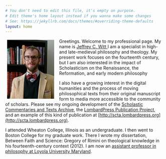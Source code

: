 ```yaml
---
# You don't need to edit this file, it's empty on purpose.
# Edit theme's home layout instead if you wanna make some changes
# See: https://jekyllrb.com/docs/themes/#overriding-theme-defaults
layout: home
---
```



<img rel="foaf:img" src="/assets/images/witt.jpg" alt="Profile Picture" style="float: left; margin: 4px 16px 5px 6px; width: 150px;"/>Greetings. Welcome to my professional page. My name is
<span about="http://jeffreycwitt.com/#me" id="me" typeof="foaf:Person">
      <a property="foaf:name rdfs:label" rel="foaf:homepage foaf:made" href="http://jeffreycwitt.com">
        <span about="http://jeffreycwitt.com/#me">
          <span property="foaf:givenName">Jeffrey</span> C.
          <span property="foaf:familyName">Witt</span>
        </span>
      </a>
      <!--<span id="cert" property="cert:key" resource="http://jeffreycwitt.com/#cert" typeof="cert:RSAPublicKey">
          <meta property="cert:modulus" datatype="xsd:hexBinary" content="" />
          <meta property="cert:exponent" datatype="xsd:nonNegativeInteger" content="65537" />
      </span> -->
    </span>
    I am a specialist in high- and late-medieval philosophy and theology. My present work focuses on the fourteenth century, but I am also interested in the impact of Scholasticism on the Renaissance, the Reformation, and early modern philosophy

I also have a growing interest in the digital humanities and the process of moving philosophical texts from their original manuscript form to media more accessible to the community of scholars. Please see my ongoing development of the [Scholastic Commentaries and Texts Archive](http://scta.info), the [LombardPress Publication Project](http://lombardpress.org), and an example of this kind of publication at [http://scta.lombardpress.org](http://scta.lombardpress.org).

I attended Wheaton College, Illinois as an undergraduate. I then went to Boston College for my graduate work. There I wrote my dissertation, Between Faith and Science: Gregory of Rimini on theological knowledge in his fourteenth-century context (2012). I am now an [assistant professor in philosophy at Loyola University Maryland](http://www.loyola.edu/academics/philosophy/faculty).
